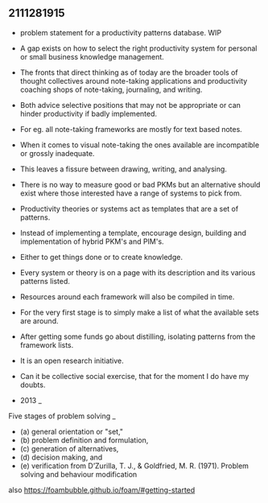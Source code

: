 ## 2111281915
* problem statement for a productivity patterns database. WIP

* A gap exists on how to select the right productivity system for personal or small business knowledge management.
* The fronts that direct thinking as of today are the broader tools of thought collectives around note-taking applications and productivity coaching shops of note-taking, journaling, and writing.
* Both advice selective positions that may not be appropriate or can hinder productivity if badly implemented.
* For eg. all note-taking frameworks are mostly for text based notes.
* When it comes to visual note-taking the ones available are incompatible or grossly inadequate.
* This leaves a fissure between drawing, writing, and analysing. 
* There is no way to measure good or bad PKMs but an alternative should exist where those interested have a range of systems to pick from.
* Productivity theories or systems act as templates that are a set of patterns.
* Instead of implementing a template, encourage design, building and implementation of hybrid PKM's and PIM's.
* Either to get things done or to create knowledge.
* Every system or theory is on a page with its description and its various patterns listed.
* Resources around each framework will also be compiled in time. 
* For the very first stage is to simply make a list of what the available sets are around.
* After getting some funds go about distilling, isolating patterns from the framework lists. 
* It is an open research initiative.
* Can it be collective social exercise, that for the moment I do have my doubts.
* 2013
_

Five stages of problem solving _ 
* (a) general orientation or "set," 
* (b) problem definition and formulation, 
* (c) generation of alternatives, 
* (d) decision making, and 
* (e) verification from D’Zurilla, T. J., & Goldfried, M. R. (1971). Problem solving and behaviour modification

also 
https://foambubble.github.io/foam/#getting-started
